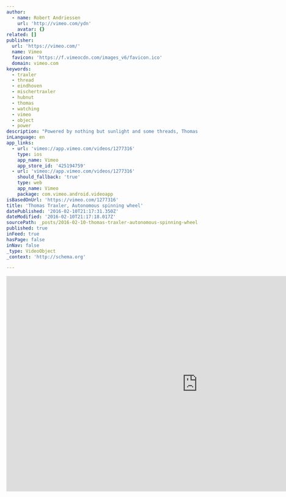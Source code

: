 ```yaml
---
author:
  - name: Robert Andriessen
    url: 'http://vimeo.com/ydn'
    avatar: {}
related: []
publisher:
  url: 'https://vimeo.com/'
  name: Vimeo
  favicon: 'https://f.vimeocdn.com/images_v6/favicon.ico'
  domain: vimeo.com
keywords:
  - traxler
  - thread
  - eindhoven
  - mischertraxler
  - hubnut
  - thomas
  - watching
  - vimeo
  - object
  - power
description: "Powered by nothing but sunlight and some threads, Thomas Traxlers' \"The idea of a tree project\" shows us how objects can grow during the course of a day. The installation is powered by a couple of solar cells which power the entire device, causing the process to move faster or slower depending on the amount of available light."
inLanguage: en
app_links:
  - url: 'vimeo://app.vimeo.com/videos/1277316'
    type: ios
    app_name: Vimeo
    app_store_id: '425194759'
  - url: 'vimeo://app.vimeo.com/videos/1277316'
    should_fallback: 'true'
    type: web
    app_name: Vimeo
    package: com.vimeo.android.videoapp
isBasedOnUrl: 'https://vimeo.com/1277316'
title: 'Thomas Traxler, Autonomous spinning wheel'
datePublished: '2016-02-10T21:17:31.350Z'
dateModified: '2016-02-10T21:17:18.017Z'
sourcePath: _posts/2016-02-10-thomas-traxler-autonomous-spinning-wheel.md
published: true
inFeed: true
hasPage: false
inNav: false
_type: VideoObject
_context: 'http://schema.org'

---
```

<iframe src="https://cdn.embedly.com/widgets/media.html?src=https%3A%2F%2Fplayer.vimeo.com%2Fvideo%2F1277316&amp;url=https%3A%2F%2Fvimeo.com%2F1277316&amp;image=http%3A%2F%2Fi.vimeocdn.com%2Fvideo%2F57683009_1280.jpg&amp;key=b7d04c9b404c499eba89ee7072e1c4f7&amp;type=text%2Fhtml&amp;schema=vimeo" width="1000" height="563" scrolling="no" frameborder="0" allowfullscreen="allowfullscreen" style=""></iframe>